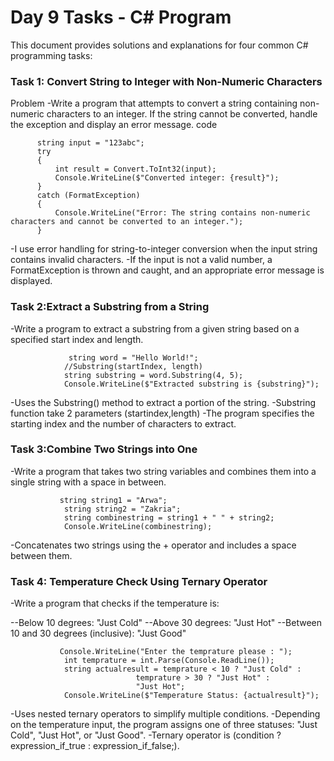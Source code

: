 # Day 9 Tasks - C# Program

This document provides solutions and explanations for four common C# programming tasks:

### Task 1: Convert String to Integer with Non-Numeric Characters
Problem
-Write a program that attempts to convert a string containing non-numeric characters to an integer. If the string cannot be converted, handle the exception and display an error message.
  code
  ```
        string input = "123abc";
        try
        {
            int result = Convert.ToInt32(input);
            Console.WriteLine($"Converted integer: {result}");
        }
        catch (FormatException)
        {
            Console.WriteLine("Error: The string contains non-numeric characters and cannot be converted to an integer.");
        }
  ```
-I use error handling for string-to-integer conversion when the input string contains invalid characters.
-If the input is not a valid number, a FormatException is thrown and caught, and an appropriate error message is displayed.

### Task 2:Extract a Substring from a String
-Write a program to extract a substring from a given string based on a specified start index and length.
```
             string word = "Hello World!";
            //Substring(startIndex, length)
            string substring = word.Substring(4, 5);
            Console.WriteLine($"Extracted substring is {substring}");
```
-Uses the Substring() method to extract a portion of the string.
-Substring function take 2 parameters (startindex,length)
-The program specifies the starting index and the number of characters to extract.

### Task 3:Combine Two Strings into One
-Write a program that takes two string variables and combines them into a single string with a space in between.
```
           string string1 = "Arwa";
            string string2 = "Zakria";
            string combinestring = string1 + " " + string2;
            Console.WriteLine(combinestring);
```
-Concatenates two strings using the + operator and includes a space between them.

### Task 4: Temperature Check Using Ternary Operator
-Write a program that checks if the temperature is:

--Below 10 degrees: "Just Cold"
--Above 30 degrees: "Just Hot"
--Between 10 and 30 degrees (inclusive): "Just Good"
```
           Console.WriteLine("Enter the temprature please : ");
            int temprature = int.Parse(Console.ReadLine());
            string actualresult = temprature < 10 ? "Just Cold" :
                            temprature > 30 ? "Just Hot" :
                            "Just Hot";
            Console.WriteLine($"Temperature Status: {actualresult}");
```
-Uses nested ternary operators to simplify multiple conditions.
-Depending on the temperature input, the program assigns one of three statuses: "Just Cold", "Just Hot", or "Just Good".
-Ternary operator is (condition ? expression_if_true : expression_if_false;).

